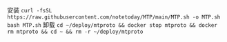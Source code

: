 安装 ``` curl -fsSL https://raw.githubusercontent.com/notetoday/MTP/main/MTP.sh -o MTP.sh ```
``` bash MTP.sh ```
卸载 ``` cd ~/deploy/mtproto && docker stop mtproto && docker rm mtproto && cd ~ && rm -r ~/deploy/mtproto ```

